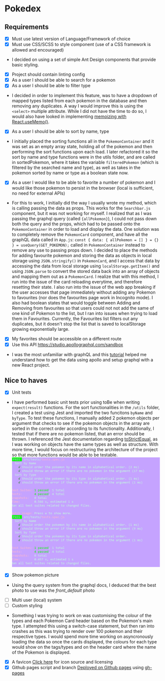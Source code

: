 # Pokedex 

## Requirements
- [x] Must use latest version of Language/Framework of choice
- [x] Must use CSS/SCSS to style component (use of a CSS framework is allowed and encouraged)
- I decided on using a set of simple Ant Design components that provide basic styling.
- [x] Project should contain linting config
- [x] As a user I should be able to search for a pokemon
- [x] As a user I should be able to filter type
- I decided in order to implement this feature, was to have a dropdown of mapped types listed from each pokemon in the database and then removing any duplicates. A way I would improve this is using the `<select>` multiple attribute. While I did not have the time to do so, I would also have looked in implementing [memoizing with React.useMemo()](https://dmitripavlutin.com/react-usememo-hook/).
- [x] As a user I should be able to sort by name, type
- I initially placed the sorting functions all in the `PokemonContainer` and it was set as an empty array state, holding all of the pokemon and then performing the sort functions upon each load. I later refactored it so the sort by name and type functions were in the utils folder, and are called in sortedPokemon, where it takes the variable `filteredPokemon` (which is filtered by the searched name and type), as well as takes in the pokemon sorted by name or type as a boolean state now. 
- [x] As a user I would like to be able to favorite a number of pokemon and I would like those pokemon to persist in the browser (local is sufficient, no need for external APIs)
- For this to work, I initially did the way I usually wrote my method, which is calling passing the data as props. This works for the `Searchbar.js` component, but it was not working for myself. I realized that as I was passing the graphql query (called `{allPokemon}`), I could not pass down both the query and the props, which had to be passed onto the `PokemonContainer` in order to load and display the data. One solution was to completely remove the `PokemonCard` component, and have all the graphQL data called in `App.js`: `const { data: { allPokemon = [] } = {} } = useQuery(GET_POKEMON);` called in `PokemonContainer` instead to remove any use to passing props down. I decided to place the methods for adding favourite pokemon and storing the data as objects in local storage using `JSON.stringify()` in `PokemonCard`, and I access that data by accessing the data from local storage using `localStorage.getItem()` and using `JSON.parse` to convert the stored data back into an array of objects and mapping them out as a `PokemonCard`. I realize that with this method, I run into the issue of the card reloading everytime, and therefore resetting their state. I also run into the issue of the web app breaking if the user accesses that page immediately without adding any Pokemon to favourites (nor does the favourites page work in Incognito mode). I also had boolean states that would toggle between Adding and Removing from favourites so that users could not not add the same of one kind of Pokemon to the list, but I ran into issues when trying to load them in Favourites. Currently, the Favourites list filters out any duplicates, but it doesn't stop the list that is saved to localStorage growing exponentially large.
- [x] My favorites should be accessible on a different route
- [x] Use this API https://studio.apollographql.com/sandbox
- I was the most unfamiliar with graphQL and this [tutorial](https://www.youtube.com/watch?v=yKFoAF7J0mc) helped me understand how to get the data using apollo and setup graphql with a new React project.

## Nice to haves
- [x] Unit tests
- I have performed basic unit tests prior using toBe when writing `expect(result)` functions. For the sort functionalities in the `/utils` folder, I created a test using Jest and imported the two funcitons `byName` and `byType`. To test these functions, I manually added 2 pokemon objects per argument that checks to see if the pokemon objects in the array are sorted in the correct order according to its functionality. Additionally, I tested that if there are no pokemon listed, that an error should be thrown. I referenced the Jest documentation regarding [toStrictEqual](https://jestjs.io/docs/expect#tostrictequalvalue), as I was working on objects have the same types as well as structure. With more time, I would focus on restructuring the architecture of the project so that more functions would be able to be testable.
![testing with node and jest](/public/test-pokemon.png)
- [x] Show pokemon picture
- Using the query system from the graphql docs, I deduced that the best photo to use was the *front_default* photo
- [ ] Multi user (local) system
- [ ] Custom styling
- Something I was trying to work on was customising the colour of the types and each Pokemon Card header based on the Pokemon's main type. I attempted this using a switch-case statement, but then ran into crashes as this was trying to render over 100 pokemon and their respective types. I would spend more time working on asyncronously loading the data so once the cards displayed, the colours for each type would show on the tags/types and on the header card where the name of the Pokemon is displayed.
- [x] A favicon
[Click here](https://iconduck.com/icons/53043/pokemon) for icon source and licensing 
- [x] Github pages script and branch
[Deployed on Github pages](https://marishkazachariah.github.io/pokedex/) using [gh-pages](https://www.npmjs.com/package/gh-pages)
